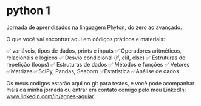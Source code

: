# python 1
Jornada de aprendizados na linguagem Phyton, do zero ao avançado.

O que você vai encontrar aqui em códigos práticos e materiais:

✅️ variáveis, tipos de dados, prints e inputs
✅️ Operadores aritméticos, relacionais e lógicos
✅️ Desvio condicional (if, elif, else)
✅️ Estruturas de repetição (loops)
✅️ Estruturas de dados
✅️ Métodos e funções 
✅️ Vetores
✅️Matrizes
✅️SciPy, Pandas, Seaborn
✅️Estatística 
✅️Análise de dados

Os meus códigos estarão aqui no git para testes, e você pode acompanhar mais da minha jornada ou entrar em contato comigo pelo meu LinkedIn: www.linkedin.com/in/agnes-aguiar
